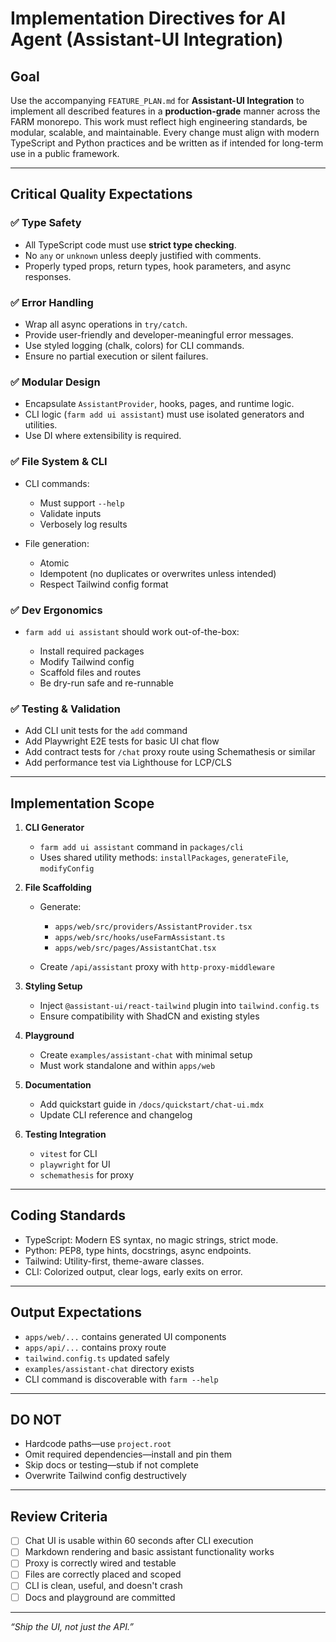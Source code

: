 # Implementation Directives for AI Agent (Assistant-UI Integration)

## Goal

Use the accompanying `FEATURE_PLAN.md` for **Assistant-UI Integration** to implement all described features in a **production-grade** manner across the FARM monorepo. This work must reflect high engineering standards, be modular, scalable, and maintainable. Every change must align with modern TypeScript and Python practices and be written as if intended for long-term use in a public framework.

---

## Critical Quality Expectations

### ✅ Type Safety

- All TypeScript code must use **strict type checking**.
- No `any` or `unknown` unless deeply justified with comments.
- Properly typed props, return types, hook parameters, and async responses.

### ✅ Error Handling

- Wrap all async operations in `try/catch`.
- Provide user-friendly and developer-meaningful error messages.
- Use styled logging (chalk, colors) for CLI commands.
- Ensure no partial execution or silent failures.

### ✅ Modular Design

- Encapsulate `AssistantProvider`, hooks, pages, and runtime logic.
- CLI logic (`farm add ui assistant`) must use isolated generators and utilities.
- Use DI where extensibility is required.

### ✅ File System & CLI

- CLI commands:

  - Must support `--help`
  - Validate inputs
  - Verbosely log results

- File generation:

  - Atomic
  - Idempotent (no duplicates or overwrites unless intended)
  - Respect Tailwind config format

### ✅ Dev Ergonomics

- `farm add ui assistant` should work out-of-the-box:

  - Install required packages
  - Modify Tailwind config
  - Scaffold files and routes
  - Be dry-run safe and re-runnable

### ✅ Testing & Validation

- Add CLI unit tests for the `add` command
- Add Playwright E2E tests for basic UI chat flow
- Add contract tests for `/chat` proxy route using Schemathesis or similar
- Add performance test via Lighthouse for LCP/CLS

---

## Implementation Scope

1. **CLI Generator**

   - `farm add ui assistant` command in `packages/cli`
   - Uses shared utility methods: `installPackages`, `generateFile`, `modifyConfig`

2. **File Scaffolding**

   - Generate:

     - `apps/web/src/providers/AssistantProvider.tsx`
     - `apps/web/src/hooks/useFarmAssistant.ts`
     - `apps/web/src/pages/AssistantChat.tsx`

   - Create `/api/assistant` proxy with `http-proxy-middleware`

3. **Styling Setup**

   - Inject `@assistant-ui/react-tailwind` plugin into `tailwind.config.ts`
   - Ensure compatibility with ShadCN and existing styles

4. **Playground**

   - Create `examples/assistant-chat` with minimal setup
   - Must work standalone and within `apps/web`

5. **Documentation**

   - Add quickstart guide in `/docs/quickstart/chat-ui.mdx`
   - Update CLI reference and changelog

6. **Testing Integration**

   - `vitest` for CLI
   - `playwright` for UI
   - `schemathesis` for proxy

---

## Coding Standards

- TypeScript: Modern ES syntax, no magic strings, strict mode.
- Python: PEP8, type hints, docstrings, async endpoints.
- Tailwind: Utility-first, theme-aware classes.
- CLI: Colorized output, clear logs, early exits on error.

---

## Output Expectations

- `apps/web/...` contains generated UI components
- `apps/api/...` contains proxy route
- `tailwind.config.ts` updated safely
- `examples/assistant-chat` directory exists
- CLI command is discoverable with `farm --help`

---

## DO NOT

- Hardcode paths—use `project.root`
- Omit required dependencies—install and pin them
- Skip docs or testing—stub if not complete
- Overwrite Tailwind config destructively

---

## Review Criteria

- [ ] Chat UI is usable within 60 seconds after CLI execution
- [ ] Markdown rendering and basic assistant functionality works
- [ ] Proxy is correctly wired and testable
- [ ] Files are correctly placed and scoped
- [ ] CLI is clean, useful, and doesn't crash
- [ ] Docs and playground are committed

---

_“Ship the UI, not just the API.”_
